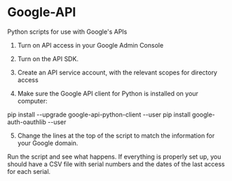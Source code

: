 # Google-API
Python scripts for use with Google's APIs

1. Turn on API access in your Google Admin Console

2. Turn on the API SDK.

3. Create an API service account, with the relevant scopes for directory access

4. Make sure the Google API client for Python is installed on your computer:

pip install --upgrade google-api-python-client --user
pip install google-auth-oauthlib --user

5. Change the lines at the top of the script to match the information for your Google domain.

Run the script and see what happens. If everything is properly set up, you should have a CSV file with serial numbers and the dates of the last access for each serial.
